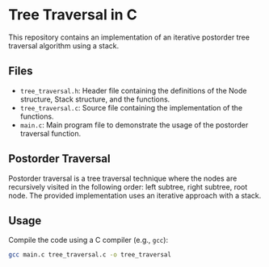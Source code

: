# Tree Traversal in C

This repository contains an implementation of an iterative postorder tree traversal algorithm using a stack.

## Files

- `tree_traversal.h`: Header file containing the definitions of the Node structure, Stack structure, and the functions.
- `tree_traversal.c`: Source file containing the implementation of the functions.
- `main.c`: Main program file to demonstrate the usage of the postorder traversal function.

## Postorder Traversal

Postorder traversal is a tree traversal technique where the nodes are recursively visited in the following order: left subtree, right subtree, root node. The provided implementation uses an iterative approach with a stack.

## Usage

Compile the code using a C compiler (e.g., `gcc`):

```bash
gcc main.c tree_traversal.c -o tree_traversal
